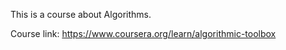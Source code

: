 This is a course about Algorithms.

Course link: https://www.coursera.org/learn/algorithmic-toolbox

